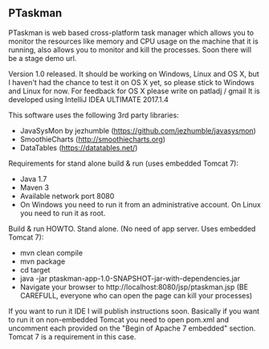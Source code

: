 ## PTaskman
PTaskman is web based cross-platform task manager which allows you to monitor the resources like memory and CPU usage on the machine that it is running, also allows you to monitor and kill the processes.
Soon there will be a stage demo url.

Version 1.0 released.
It should be working on Windows, Linux and OS X, but I haven't had the chance to test it on OS X yet, so please stick to Windows and Linux for now.
For feedback for OS X please write on patladj / gmail
It is developed using IntelliJ IDEA ULTIMATE 2017.1.4

This software uses the following 3rd party libraries:
 - JavaSysMon by jezhumble (https://github.com/jezhumble/javasysmon)
 - SmoothieCharts (http://smoothiecharts.org)
 - DataTables (https://datatables.net/)

Requirements for stand alone build & run (uses embedded Tomcat 7):
 - Java 1.7
 - Maven 3
 - Available network port 8080
 - On Windows you need to run it from an administrative account. On Linux you need to run it as root.
 
Build & run HOWTO. Stand alone. (No need of app server. Uses embedded Tomcat 7):
 - mvn clean compile
 - mvn package
 - cd target
 - java -jar ptaskman-app-1.0-SNAPSHOT-jar-with-dependencies.jar
 - Navigate your browser to http://localhost:8080/jsp/ptaskman.jsp (BE CAREFULL, everyone who can open the page can kill your processes)


If you want to run it IDE I will publish instructions soon.
Basically if you want to run it on non-embedded Tomcat you need to open pom.xml and uncomment each <scope>provided</scope> on the "Begin of Apache 7 embedded" section.
Tomcat 7 is a requirement in this case.
